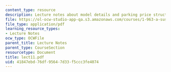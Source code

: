 ```yaml
---
content_type: resource
description: Lecture notes about model details and parking price structure.
file: https://ol-ocw-studio-app-qa.s3.amazonaws.com/courses/1-963-a-sustainable-transportation-plan-for-mit-spring-2007/41847ebd76df95647d33f5ccc3fe4074_lect11.pdf
file_type: application/pdf
learning_resource_types:
- Lecture Notes
ocw_type: OCWFile
parent_title: Lecture Notes
parent_type: CourseSection
resourcetype: Document
title: lect11.pdf
uid: 41847ebd-76df-9564-7d33-f5ccc3fe4074
---
```

